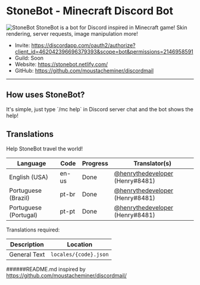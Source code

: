 # StoneBot - Minecraft Discord Bot
![StoneBot](https://cdn.discordapp.com/avatars/462042396696379393/2accc075574a37dd21604579d156e73e.png)
StoneBot is a bot for Discord inspired in Minecraft game! Skin rendering, server requests, image manipulation more!

- Invite: https://discordapp.com/oauth2/authorize?client_id=462042396696379393&scope=bot&permissions=2146958591
- Guild: Soon
- Website: https://stonebot.netlify.com/
- GitHub: https://github.com/moustacheminer/discordmail

---

## How uses StoneBot?
It's simple, just type \`/mc help\` in Discord server chat and the bot shows the help!

## Translations

Help StoneBot travel the world!

Language               | Code      | Progress       | Translator(s)
---------------------- | --------- | -------------- | --------------------------
English (USA)          | en-us     | Done           | [@henrythedeveloper](https://github.com/henrythedeveloper) (Henry#8481)
Portuguese (Brazil)    | pt-br     | Done           | [@henrythedeveloper](https://github.com/henrythedeveloper) (Henry#8481)
Portuguese (Portugal)  | pt-pt     | Done           | [@henrythedeveloper](https://github.com/henrythedeveloper) (Henry#8481)

Translations required:

Description  | Location
------------ | ----------------------
General Text | `locales/{code}.json`

######README.md inspired by https://github.com/moustacheminer/discordmail/
